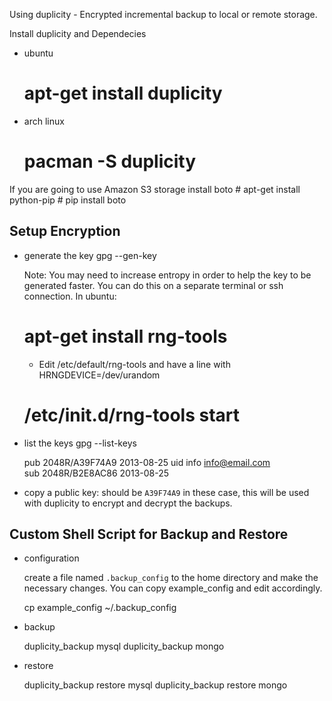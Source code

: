 Using duplicity - Encrypted incremental backup to local or remote storage.

Install duplicity and Dependecies

- ubuntu
    # apt-get install duplicity
- arch linux
    # pacman -S duplicity

If you are going to use Amazon S3 storage install boto
    # apt-get install python-pip
    # pip install boto
    
## Setup Encryption

- generate the key 
    gpg --gen-key

    Note: You may need to increase entropy in order to help the key to be generated
    faster. You can do this on a separate terminal or ssh connection. In ubuntu:
    
    # apt-get install rng-tools
    - Edit /etc/default/rng-tools and have a line with
        HRNGDEVICE=/dev/urandom
    # /etc/init.d/rng-tools start
    

- list the keys
    gpg --list-keys
    
    pub   2048R/A39F74A9 2013-08-25
    uid                  info <info@email.com>   
    sub   2048R/B2E8AC86 2013-08-25

- copy a public key: should be `A39F74A9` in these case, this will be used with
duplicity to encrypt and decrypt the backups.

## Custom Shell Script for Backup and Restore

- configuration

    create a file named `.backup_config` to the home directory and make the
    necessary changes. You can copy example_config and edit accordingly.

    cp example_config ~/.backup_config
    
- backup

    duplicity_backup mysql
    duplicity_backup mongo

- restore
    
    duplicity_backup restore mysql
    duplicity_backup restore mongo
